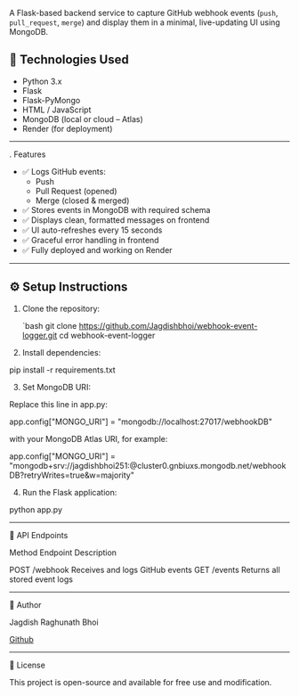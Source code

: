 A Flask-based backend service to capture GitHub webhook events (`push`, `pull_request`, `merge`) and display them in a minimal, live-updating UI using MongoDB.

## 🚀 Technologies Used

- Python 3.x  
- Flask  
- Flask-PyMongo  
- HTML / JavaScript  
- MongoDB (local or cloud – Atlas)  
- Render (for deployment)

---

.  Features

- ✅ Logs GitHub events:
  - Push
  - Pull Request (opened)
  - Merge (closed & merged)
- ✅ Stores events in MongoDB with required schema
- ✅ Displays clean, formatted messages on frontend
- ✅ UI auto-refreshes every 15 seconds
- ✅ Graceful error handling in frontend
- ✅ Fully deployed and working on Render
  
---


## ⚙️ Setup Instructions

1. Clone the repository:

   `bash
   git clone https://github.com/Jagdishbhoi/webhook-event-logger.git
   cd webhook-event-logger

2. Install dependencies:

pip install -r requirements.txt


3. Set MongoDB URI:

Replace this line in app.py:

app.config["MONGO_URI"] = "mongodb://localhost:27017/webhookDB"

with your MongoDB Atlas URI, for example:

app.config["MONGO_URI"] = "mongodb+srv://jagdishbhoi251:<password>@cluster0.gnbiuxs.mongodb.net/webhookDB?retryWrites=true&w=majority"


4. Run the Flask application:

python app.py




---

📡 API Endpoints

Method Endpoint Description

POST /webhook Receives and logs GitHub events
GET /events Returns all stored event logs



---

👤 Author

Jagdish Raghunath Bhoi

[Github](https://github.com/Jagdishbhoi)

---

📜 License

This project is open-source and available for free use and modification.
